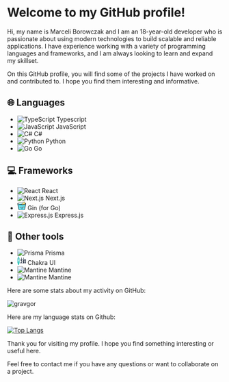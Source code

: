 # Welcome to my GitHub profile!

Hi, my name is Marceli Borowczak and I am an 18-year-old developer who is passionate about using modern technologies to build scalable and reliable applications. I have experience working with a variety of programming languages and frameworks, and I am always looking to learn and expand my skillset.

On this GitHub profile, you will find some of the projects I have worked on and contributed to. I hope you find them interesting and informative.

## 🌐 Languages

- <img src="https://upload.wikimedia.org/wikipedia/commons/thumb/4/4c/Typescript_logo_2020.svg/1200px-Typescript_logo_2020.svg.png" alt="TypeScript" width="20" height="20"> Typescript
- <img src="https://upload.wikimedia.org/wikipedia/commons/thumb/9/99/Unofficial_JavaScript_logo_2.svg/1200px-Unofficial_JavaScript_logo_2.svg.png" alt="JavaScript" width="20" height="20"> JavaScript
- <img src="https://upload.wikimedia.org/wikipedia/commons/4/4f/Csharp_Logo.png" alt="C#" width="20" height="20"> C#
- <img src="https://upload.wikimedia.org/wikipedia/commons/thumb/c/c3/Python-logo-notext.svg/1200px-Python-logo-notext.svg.png" alt="Python" width="20" height="20"> Python
- <img src="https://upload.wikimedia.org/wikipedia/commons/thumb/0/05/Go_Logo_Blue.svg/1280px-Go_Logo_Blue.svg.png" alt="Go" width="20" height="20"> Go

## 💻 Frameworks

- <img src="https://upload.wikimedia.org/wikipedia/commons/thumb/a/a7/React-icon.svg/1200px-React-icon.svg.png" alt="React" width="20" height="20"> React
- <img src="https://upload.wikimedia.org/wikipedia/commons/thumb/8/8e/Nextjs-logo.svg/800px-Nextjs-logo.svg.png" alt="Next.js" width="20" height="20"> Next.js
- <img src="https://raw.githubusercontent.com/gin-gonic/logo/master/color.png" alt="Gin" width="20" height="20"> Gin (for Go)
- <img src="https://upload.wikimedia.org/wikipedia/commons/6/64/Expressjs.png" alt="Express.js" width="20" height="20"> Express.js

## 🔧 Other tools

- <img src="https://cdn.cdnlogo.com/logos/p/25/prisma.svg" alt="Prisma" width="20" height="20"> Prisma
- <img src="https://raw.githubusercontent.com/chakra-ui/chakra-ui/main/media/logo-colored@2x.png?raw=true" alt="Chakra UI" width="20" height="20"> Chakra UI
- <img src="https://mantine.js.org/static/img/mantine.png" alt="Mantine" width="20" height="20"> Mantine
- <img src="https://mui.com/static/logo.png" alt="Mantine" width="20" height="20"> Mantine

Here are some stats about my activity on GitHub:

![gravgor](https://github-readme-stats.vercel.app/api?username=Gravgor&theme=cobalt) 

Here are my language stats on Github:

[![Top Langs](https://github-readme-stats.vercel.app/api/top-langs/?username=Gravgor&langs_count=8)](https://github.com/anuraghazra/github-readme-stats)

Thank you for visiting my profile. I hope you find something interesting or useful here.

Feel free to contact me if you have any questions or want to collaborate on a project.
